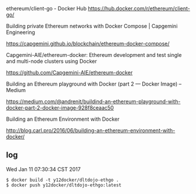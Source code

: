 ethereum/client-go - Docker Hub  https://hub.docker.com/r/ethereum/client-go/

Building private Ethereum networks with Docker Compose | Capgemini Engineering

https://capgemini.github.io/blockchain/ethereum-docker-compose/

Capgemini-AIE/ethereum-docker: Ethereum development and test single and multi-node clusters using Docker

https://github.com/Capgemini-AIE/ethereum-docker

Building an Ethereum playground with Docker (part 2 — Docker Image) – Medium

https://medium.com/@andrenit/buildind-an-ethereum-playground-with-docker-part-2-docker-image-928f8ceaac50

Building an Ethereum Environment with Docker

http://blog.carl.pro/2016/06/building-an-ethereum-environment-with-docker/

## log

Wed Jan 11 07:30:34 CST 2017
```
$ docker build -t y12docker/dltdojo-ethgo .
$ docker push y12docker/dltdojo-ethgo:latest
```
